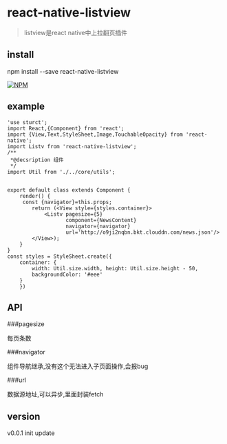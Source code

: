 # react-native-listview

> listview是react native中上拉翻页插件

## install
npm install --save react-native-listview


[![NPM](https://nodei.co/npm/react-native-listview.png)](https://nodei.co/npm/react-native-listview/)

## example
```
'use sturct';
import React,{Component} from 'react';
import {View,Text,StyleSheet,Image,TouchableOpacity} from 'react-native';
import Listv from 'react-native-listview';
/**
 *@decsription 组件
 */
import Util from './../core/utils';


export default class extends Component {
    render() {
     const {navigator}=this.props;
        return (<View style={styles.container}>
            <Listv pagesize={5}
                   component={NewsContent}
                   navigator={navigator}
                   url='http://o9ji2nqbn.bkt.clouddn.com/news.json'/>
        </View>);
    }
}
const styles = StyleSheet.create({
    container: {
        width: Util.size.width, height: Util.size.height - 50,
        backgroundColor: '#eee'
    }
    })
```

## API

###pagesize

每页条数

###navigator

组件导航继承,没有这个无法进入子页面操作,会报bug

###url

数据源地址,可以异步,里面封装fetch


## version
v0.0.1 init update
